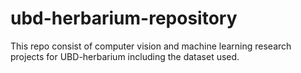 # ubd-herbarium-repository
This repo consist of computer vision and machine learning research projects for UBD-herbarium including the dataset used.

